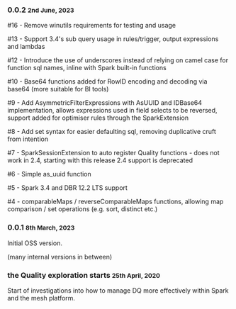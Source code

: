 ### 0.0.2 <small>2nd June, 2023</small>

#16 - Remove winutils requirements for testing and usage

#13 - Support 3.4's sub query usage in rules/trigger, output expressions and lambdas 

#12 - Introduce the use of underscores instead of relying on camel case for function sql names, inline with Spark built-in functions

#10 - Base64 functions added for RowID encoding and decoding via base64 (more suitable for BI tools)

#9 - Add AsymmetricFilterExpressions with AsUUID and IDBase64 implementation, allows expressions used in field selects to be reversed, support added for optimiser rules through the SparkExtension 

#8 - Add set syntax for easier defaulting sql, removing duplicative cruft from intention

#7 - SparkSessionExtension to auto register Quality functions - does not work in 2.4, starting with this release 2.4 support is deprecated

#6 - Simple as_uuid function

#5 - Spark 3.4 and DBR 12.2 LTS support

#4 - comparableMaps / reverseComparableMaps functions, allowing map comparison / set operations (e.g. sort, distinct etc.)

### 0.0.1 <small>8th March, 2023</small>

Initial OSS version.

(many internal versions in between)

### the Quality exploration starts <small>25th April, 2020</small>

Start of investigations into how to manage DQ more effectively within Spark and the mesh platform.
